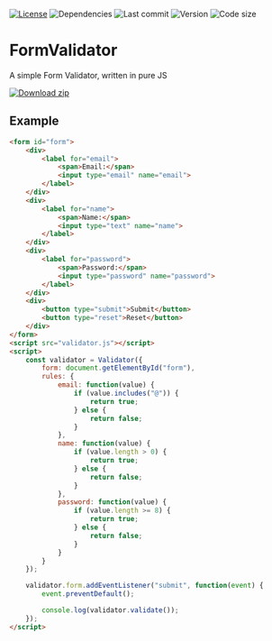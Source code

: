[![License](https://custom-icon-badges.demolab.com/github/license/denvercoder1/custom-icon-badges?logo=law)](https://github.com/AnxoV/FormValidator/blob/master/LICENSE)
![Dependencies](https://badgen.net/badge/dependecies/none/green?icon=libraries)
![Last commit](https://custom-icon-badges.demolab.com/github/last-commit/AnxoV/FormValidator?logo=history&logoColor=white)
![Version](https://img.shields.io/github/v/release/AnxoV/FormValidator)
![Code size](https://custom-icon-badges.demolab.com/github/languages/code-size/AnxoV/FormValidator?logo=file-code&logoColor=white)
# FormValidator
A simple Form Validator, written in pure JS

<!-- BEGIN LATEST DOWNLOAD BUTTON -->
[![Download zip](https://custom-icon-badges.herokuapp.com/badge/-Download-blue?style=for-the-badge&logo=download&logoColor=white "Download zip")](https://github.com/AnxoV/FormValidator/archive/v1.0.zip)
<!-- END LATEST DOWNLOAD BUTTON -->

## Example
```html
<form id="form">
    <div>
        <label for="email">
            <span>Email:</span>
            <input type="email" name="email">
        </label>
    </div>
    <div>
        <label for="name">
            <span>Name:</span>
            <input type="text" name="name">
        </label>
    </div>
    <div>
        <label for="password">
            <span>Password:</span>
            <input type="password" name="password">
        </label>
    </div>
    <div>
        <button type="submit">Submit</button>
        <button type="reset">Reset</button>
    </div>
</form>
<script src="validator.js"></script>
<script>
    const validator = Validator({
        form: document.getElementById("form"),
        rules: {
            email: function(value) {
                if (value.includes("@")) {
                    return true;
                } else {
                    return false;
                }
            },
            name: function(value) {
                if (value.length > 0) {
                    return true;
                } else {
                    return false;
                }
            },
            password: function(value) {
                if (value.length >= 8) {
                    return true;
                } else {
                    return false;
                }
            }
        }
    });

    validator.form.addEventListener("submit", function(event) {
        event.preventDefault();

        console.log(validator.validate());
    });
</script>
```
